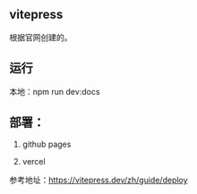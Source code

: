 ## vitepress

根据官网创建的。

## 运行

本地：npm run dev:docs



## 部署：

1. github pages

   

2. vercel



参考地址：https://vitepress.dev/zh/guide/deploy

